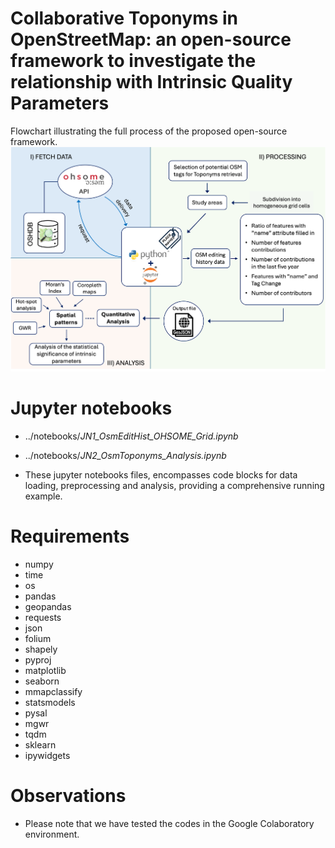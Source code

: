 # Collaborative Toponyms in OpenStreetMap: an open-source framework to investigate the relationship with Intrinsic Quality Parameters

Flowchart illustrating the full process of the proposed open-source framework.
![open-source framework for Collaborative Toponyms in OSM](utils/flowchart_paper_v2.png)

# Jupyter notebooks
* ../notebooks/*JN1_OsmEditHist_OHSOME_Grid.ipynb*
* ../notebooks/*JN2_OsmToponyms_Analysis.ipynb*

 * These jupyter notebooks files, encompasses code blocks for data loading, preprocessing and analysis, providing a comprehensive running example.

# Requirements
* numpy
* time
* os
* pandas
* geopandas
* requests
* json
* folium
* shapely
* pyproj
* matplotlib
* seaborn
* mmapclassify
* statsmodels
* pysal
* mgwr
* tqdm
* sklearn
* ipywidgets

# Observations

* Please note that we have tested the codes in the Google Colaboratory environment.